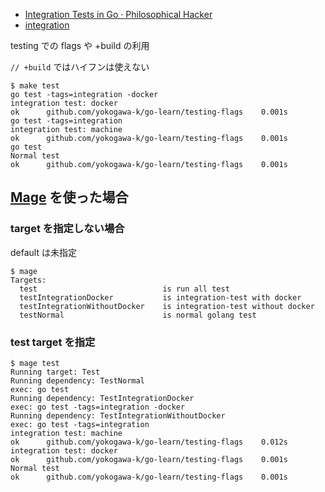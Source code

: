 - [Integration Tests in Go · Philosophical Hacker](https://www.philosophicalhacker.com/post/integration-tests-in-go/)
- [integration](https://stackoverflow.com/questions/25965584/separating-unit-tests-and-integration-tests-in-go)

testing での flags や +build の利用

`// +build` ではハイフンは使えない


```console
$ make test
go test -tags=integration -docker
integration test: docker
ok      github.com/yokogawa-k/go-learn/testing-flags    0.001s
go test -tags=integration
integration test: machine
ok      github.com/yokogawa-k/go-learn/testing-flags    0.001s
go test
Normal test
ok      github.com/yokogawa-k/go-learn/testing-flags    0.001s
```


## [Mage](https://magefile.org/) を使った場合

### target を指定しない場合

default は未指定

```console
$ mage
Targets:
  test                            is run all test
  testIntegrationDocker           is integration-test with docker
  testIntegrationWithoutDocker    is integration-test without docker
  testNormal                      is normal golang test
```

### test target を指定

```console
$ mage test
Running target: Test
Running dependency: TestNormal
exec: go test
Running dependency: TestIntegrationDocker
exec: go test -tags=integration -docker
Running dependency: TestIntegrationWithoutDocker
exec: go test -tags=integration
integration test: machine
ok      github.com/yokogawa-k/go-learn/testing-flags    0.012s
integration test: docker
ok      github.com/yokogawa-k/go-learn/testing-flags    0.001s
Normal test
ok      github.com/yokogawa-k/go-learn/testing-flags    0.001s
```

